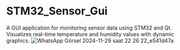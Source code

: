 # STM32_Sensor_Gui
A GUI application for monitoring sensor data using STM32 and Qt. Visualizes real-time temperature and humidity values with dynamic graphics.
![WhatsApp Görsel 2024-11-29 saat 22 26 22_e541d47a](https://github.com/user-attachments/assets/5f616a00-7cfd-4e61-8187-83e38c021db8)
